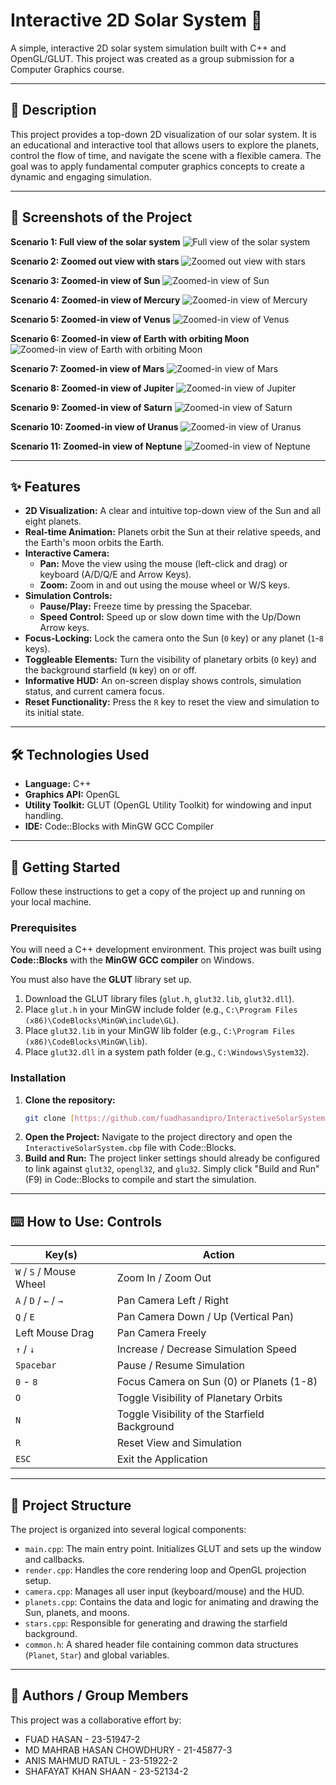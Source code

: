 # Interactive 2D Solar System 🌌

A simple, interactive 2D solar system simulation built with C++ and OpenGL/GLUT. This project was created as a group submission for a Computer Graphics course.

---

## 📜 Description

This project provides a top-down 2D visualization of our solar system. It is an educational and interactive tool that allows users to explore the planets, control the flow of time, and navigate the scene with a flexible camera. The goal was to apply fundamental computer graphics concepts to create a dynamic and engaging simulation.

---

## 📸 Screenshots of the Project

**Scenario 1: Full view of the solar system**
![Full view of the solar system](screenshots/s-1.png)

**Scenario 2: Zoomed out view with stars**
![Zoomed out view with stars](screenshots/s-2.png)

**Scenario 3: Zoomed-in view of Sun**
![Zoomed-in view of Sun](screenshots/s-3.png)

**Scenario 4: Zoomed-in view of Mercury**
![Zoomed-in view of Mercury](screenshots/s-4.png)

**Scenario 5: Zoomed-in view of Venus**
![Zoomed-in view of Venus](screenshots/s-5.png)

**Scenario 6: Zoomed-in view of Earth with orbiting Moon**
![Zoomed-in view of Earth with orbiting Moon](screenshots/s-6.png)

**Scenario 7: Zoomed-in view of Mars**
![Zoomed-in view of Mars](screenshots/s-7.png)

**Scenario 8: Zoomed-in view of Jupiter**
![Zoomed-in view of Jupiter](screenshots/s-8.png)

**Scenario 9: Zoomed-in view of Saturn**
![Zoomed-in view of Saturn](screenshots/s-9.png)

**Scenario 10: Zoomed-in view of Uranus**
![Zoomed-in view of Uranus](screenshots/s-10.png)

**Scenario 11: Zoomed-in view of Neptune**
![Zoomed-in view of Neptune](screenshots/s-11.png)

---

## ✨ Features

* **2D Visualization:** A clear and intuitive top-down view of the Sun and all eight planets.
* **Real-time Animation:** Planets orbit the Sun at their relative speeds, and the Earth's moon orbits the Earth.
* **Interactive Camera:**
    * **Pan:** Move the view using the mouse (left-click and drag) or keyboard (A/D/Q/E and Arrow Keys).
    * **Zoom:** Zoom in and out using the mouse wheel or W/S keys.
* **Simulation Controls:**
    * **Pause/Play:** Freeze time by pressing the Spacebar.
    * **Speed Control:** Speed up or slow down time with the Up/Down Arrow keys.
* **Focus-Locking:** Lock the camera onto the Sun (`0` key) or any planet (`1`-`8` keys).
* **Toggleable Elements:** Turn the visibility of planetary orbits (`O` key) and the background starfield (`N` key) on or off.
* **Informative HUD:** An on-screen display shows controls, simulation status, and current camera focus.
* **Reset Functionality:** Press the `R` key to reset the view and simulation to its initial state.

---

## 🛠️ Technologies Used

* **Language:** C++
* **Graphics API:** OpenGL
* **Utility Toolkit:** GLUT (OpenGL Utility Toolkit) for windowing and input handling.
* **IDE:** Code::Blocks with MinGW GCC Compiler

---

## 🚀 Getting Started

Follow these instructions to get a copy of the project up and running on your local machine.

### Prerequisites

You will need a C++ development environment. This project was built using **Code::Blocks** with the **MinGW GCC compiler** on Windows.

You must also have the **GLUT** library set up.
1.  Download the GLUT library files (`glut.h`, `glut32.lib`, `glut32.dll`).
2.  Place `glut.h` in your MinGW include folder (e.g., `C:\Program Files (x86)\CodeBlocks\MinGW\include\GL`).
3.  Place `glut32.lib` in your MinGW lib folder (e.g., `C:\Program Files (x86)\CodeBlocks\MinGW\lib`).
4.  Place `glut32.dll` in a system path folder (e.g., `C:\Windows\System32`).

### Installation

1.  **Clone the repository:**
    ```sh
    git clone [https://github.com/fuadhasandipro/InteractiveSolarSystem.git](https://github.com/fuadhasandipro/InteractiveSolarSystem.git)
    ```
2.  **Open the Project:**
    Navigate to the project directory and open the `InteractiveSolarSystem.cbp` file with Code::Blocks.
3.  **Build and Run:**
    The project linker settings should already be configured to link against `glut32`, `opengl32`, and `glu32`. Simply click "Build and Run" (F9) in Code::Blocks to compile and start the simulation.

---

## ⌨️ How to Use: Controls

| Key(s) | Action |
| --- | --- |
| `W` / `S` / Mouse Wheel | Zoom In / Zoom Out |
| `A` / `D` / `←` / `→` | Pan Camera Left / Right |
| `Q` / `E` | Pan Camera Down / Up (Vertical Pan) |
| Left Mouse Drag | Pan Camera Freely |
| `↑` / `↓` | Increase / Decrease Simulation Speed |
| `Spacebar` | Pause / Resume Simulation |
| `0` - `8` | Focus Camera on Sun (0) or Planets (1-8) |
| `O` | Toggle Visibility of Planetary Orbits |
| `N` | Toggle Visibility of the Starfield Background |
| `R` | Reset View and Simulation |
| `ESC` | Exit the Application |

---

## 📂 Project Structure

The project is organized into several logical components:

* `main.cpp`: The main entry point. Initializes GLUT and sets up the window and callbacks.
* `render.cpp`: Handles the core rendering loop and OpenGL projection setup.
* `camera.cpp`: Manages all user input (keyboard/mouse) and the HUD.
* `planets.cpp`: Contains the data and logic for animating and drawing the Sun, planets, and moons.
* `stars.cpp`: Responsible for generating and drawing the starfield background.
* `common.h`: A shared header file containing common data structures (`Planet`, `Star`) and global variables.

---

## 👥 Authors / Group Members

This project was a collaborative effort by:

* FUAD HASAN - 23-51947-2
* MD MAHRAB HASAN CHOWDHURY - 21-45877-3
* ANIS MAHMUD RATUL - 23-51922-2
* SHAFAYAT KHAN SHAAN - 23-52134-2
